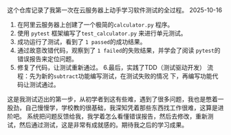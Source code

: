 这个仓库记录了我第一次在云服务器上动手学习软件测试的全过程。
2025-10-16 
1.  在阿里云服务器上创建了一个极简的`calculator.py` 程序。
2.  使用 `pytest` 框架编写了`test_calculator.py` 来进行单元测试。
3.  成功运行了测试，看到了 `1 passed`的成功结果。
4.  通过故意改错代码，观察到了 `1 failed`的失败结果，并学会了阅读 `pytest`的错误报告来定位问题。
5.  修复了代码，让测试重新通过。
6.最后，实践了TDD（测试驱动开发）
      流程：先为新的`subtract`功能编写测试，在测试失败的情况
	下，再编写功能代码让测试通过。
	
这是我测试迈出的第一步，从初学者到这有些难，遇到了很多问题，我也是憋着一股劲，自己慢慢学，学校教的很基础，我深知凭着那些东西找工作很难，这算是进阶吧。
系统把问题反馈给我，我学着怎么看懂错误报告，然后去修改，重新测试，然后通过测试，这是非常有成就感的。期待我之后的学习成果。

